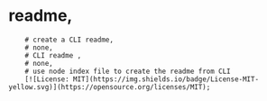 # readme,
        # create a CLI readme,
        # none,
        # CLI readme ,
        # none,
        # use node index file to create the readme from CLI
        [![License: MIT](https://img.shields.io/badge/License-MIT-yellow.svg)](https://opensource.org/licenses/MIT);

